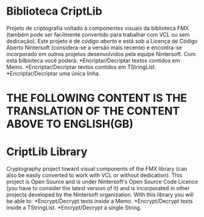 Biblioteca CriptLib
===================

Projeto de criptografia voltado à componentes visuais da biblioteca FMX (também pode ser facilmente convertido para trabalhar com VCL ou sem dedicação).
Este projeto é de *código aberto* e está sob a Licença de Código Aberto Nintersoft (considera-se a versão mais recente) e encontra-se incorporado em outros projetos desenvolvidos pela equipe Nintersoft.
Com esta bilbioteca você poderá:
 *Encriptar/Decriptar textos contidos em Memo.
 *Encriptar/Decriptar textos contidos em TStringList.
 *Encriptar/Decriptar uma única linha.

# THE FOLLOWING CONTENT IS THE TRANSLATION OF THE CONTENT ABOVE TO ENGLISH(GB)

CriptLib Library
================

Cryptography project toward visual components of the FMX library (can also be easily converted to work with VCL or without dedication).
This project is Open Source and is under Nintersoft's Open Source Code Licence (you have to consider the latest version of it) and is incorporated in other projects developed by the Nintersoft organization.
With this library you will be able to:
 *Encrypt/Decrypt texts inside a Memo.
 *Encrypt/Decrypt texts inside a TStringList.
 *Encrypt/Decrypt a single String.